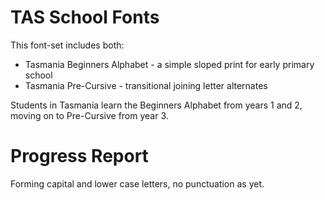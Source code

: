# TAS School Fonts

This font-set includes both:

- Tasmania Beginners Alphabet - a simple sloped print for early primary school
- Tasmania Pre-Cursive - transitional joining letter alternates

Students in Tasmania learn the Beginners Alphabet from years 1 and 2, moving on to Pre-Cursive from year 3.

# Progress Report

Forming capital and lower case letters, no punctuation as yet.